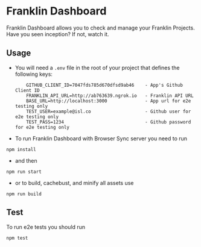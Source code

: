 # Franklin Dashboard

Franklin Dashboard allows you to check and manage your Franklin Projects. Have you seen inception? If not, watch it.

## Usage

- You will need a `.env` file in the root of your project that defines the following keys:


    ```
    	GITHUB_CLIENT_ID=7047fds785d670dfsd9ab46    - App's Github Client ID
    	FRANKLIN_API_URL=http://ab763639.ngrok.io   - Franklin API URL
		BASE_URL=http://localhost:3000 				- App url for e2e testing only
		TEST_USER=example@isl.co 					- Github user for e2e testing only
		TEST_PASS=1234								- Github password for e2e testing only
    ```

- To run Franklin Dashboard with Browser Sync server you need to run

```
npm install
```
 - and then

```
npm run start
```

- or to build, cachebust, and minify all assets use

```
npm run build
```

## Test

To run e2e tests you should run

```
npm test
```

